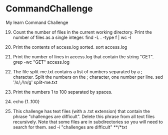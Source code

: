 # CommandChallenge
My learn Command Challenge

19. Count the number of files in the current working directory. Print the number of files as a single integer.
find -L . -type f | wc -l

20. Print the contents of access.log sorted.
sort access.log

21. Print the number of lines in access.log that contain the string "GET".
grep -wc "GET" access.log

22. The file split-me.txt contains a list of numbers separated by a ; character.
Split the numbers on the ; character, one number per line.
sed '/s/\;/\n/g' split-me.txt

23. Print the numbers 1 to 100 separated by spaces.
24. echo {1..100}

24. This challenge has text files (with a .txt extension) that contain the phrase "challenges are difficult". Delete this phrase from all text files recursively.
Note that some files are in subdirectories so you will need to search for them.
sed -i "challenges are difficult" **/*txt




